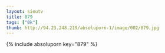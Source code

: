 ```yaml
--- 
layout: sieutv
title: 879
tags: ["0k"]
thumb: http://94.23.248.219/absoluporn-1/image/002/879.jpg
---
```

{% include absoluporn key="879" %} 
